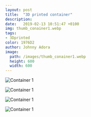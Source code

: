 ```yaml
---
layout: post
title:  "3D printed container"
description: 
date:   2019-02-13 10:51:47 +0100
img: thumb_conainer1.webp
tags: 
- 3Dprinted
color: 1976D2
author: Johnny Adora
image:
  path: /images/thumb_conainer1.webp
  height: 600
  width: 600
---
```


![Container 1]({{site.baseurl}}/images/conainer1.jpg)

![Container 1]({{site.baseurl}}/images/conainer2.jpg)

![Container 1]({{site.baseurl}}/images/conainer3.jpg)

![Container 1]({{site.baseurl}}/images/conainer4.jpg)
